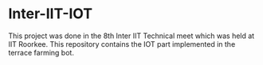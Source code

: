 # Inter-IIT-IOT
This project was done in the 8th Inter IIT Technical meet which was held at IIT Roorkee. This repository contains the IOT part implemented in the terrace farming bot.

